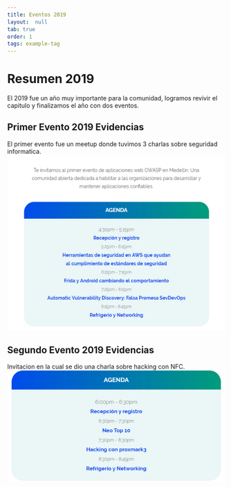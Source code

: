 ```yaml
---
title: Eventos 2019
layout:  null
tab: true
order: 1
tags: example-tag
---
```


# Resumen 2019

El 2019 fue un año muy importante para la comunidad, logramos revivir el capitulo y finalizamos el año con dos eventos.

## Primer Evento 2019 Evidencias
El primer evento fue un meetup donde tuvimos 3 charlas sobre seguridad informatica.
![Primer Evento 2019](assets/images/evento_2019_01.jpeg)

## Segundo Evento 2019 Evidencias
Invitacion en la cual se dio una charla sobre hacking con NFC.
![Segundo Evento 2019](assets/images/evento_2019_02.jpeg)